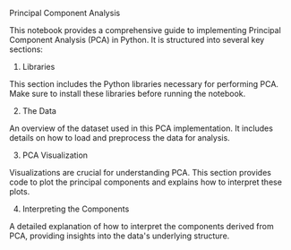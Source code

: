 Principal Component Analysis 

This notebook provides a comprehensive guide to implementing Principal Component Analysis (PCA) in Python. It is structured into several key sections:

1. Libraries
   
This section includes the Python libraries necessary for performing PCA. Make sure to install these libraries before running the notebook.

2. The Data
   
An overview of the dataset used in this PCA implementation. It includes details on how to load and preprocess the data for analysis.

3. PCA Visualization
   
Visualizations are crucial for understanding PCA. This section provides code to plot the principal components and explains how to interpret these plots.

4. Interpreting the Components
   
A detailed explanation of how to interpret the components derived from PCA, providing insights into the data's underlying structure.
